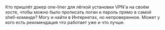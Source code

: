 Кто пришлёт докер one-liner для лёгкой установки VPN'а на своём хосте, чтобы можно было прописать логин и пароль прямо в самой shell-команде? Могу и найти в Интернетах, но непроверенное. Может у кого есть рекомендация что работает уже и что лучше.
